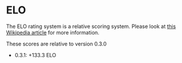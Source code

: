 # ELO

The ELO rating system is a relative scoring system.
Please look at [this Wikipedia article][wiki] for more information.

These scores are relative to version 0.3.0

* 0.3.1: +133.3 ELO

[wiki]: https://en.wikipedia.org/wiki/Elo_rating_system
